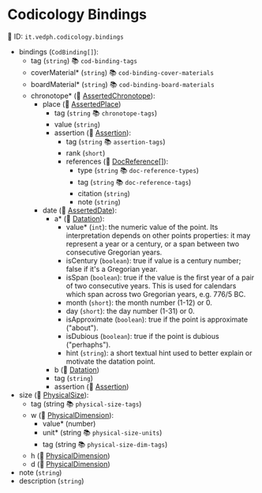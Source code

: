 # Codicology Bindings

🔑 ID: `it.vedph.codicology.bindings`

- bindings (`CodBinding[]`):
  - tag (`string`) 📚 `cod-binding-tags`
  - coverMaterial\* (`string`) 📚 `cod-binding-cover-materials`
  - boardMaterial\* (`string`) 📚 `cod-binding-board-materials`
  - chronotope\* (🧱 [AssertedChronotope](https://github.com/vedph/cadmus-bricks/blob/master/docs/asserted-chronotope.md)):
    - place (🧱 [AssertedPlace](https://github.com/vedph/cadmus-bricks/blob/master/docs/asserted-place.md))
      - tag (`string` 📚 `chronotope-tags`)
      - value (`string`)
      - assertion (🧱 [Assertion](https://github.com/vedph/cadmus-bricks/blob/master/docs/assertion.md)):
        - tag (`string` 📚 `assertion-tags`)
        - rank (`short`)
        - references (🧱 [DocReference[]](https://github.com/vedph/cadmus-bricks/blob/master/docs/doc-reference.md)):
          - type (`string` 📚 `doc-reference-types`)
          - tag (`string` 📚 `doc-reference-tags`)
          - citation (`string`)
          - note (`string`)
    - date (🧱 [AssertedDate](https://github.com/vedph/cadmus-bricks/blob/master/docs/asserted-date.md)):
      - a* (🧱 [Datation](https://github.com/vedph/cadmus-bricks/blob/master/docs/datation.md)):
        - value* (`int`): the numeric value of the point. Its interpretation depends on other points properties: it may represent a year or a century, or a span between two consecutive Gregorian years.
        - isCentury (`boolean`): true if value is a century number; false if it's a Gregorian year.
        - isSpan (`boolean`): true if the value is the first year of a pair of two consecutive years. This is used for calendars which span across two Gregorian years, e.g. 776/5 BC.
        - month (`short`): the month number (1-12) or 0.
        - day (`short`): the day number (1-31) or 0.
        - isApproximate (`boolean`): true if the point is approximate ("about").
        - isDubious (`boolean`): true if the point is dubious ("perhaphs").
        - hint (`string`): a short textual hint used to better explain or motivate the datation point.
      - b (🧱 [Datation](https://github.com/vedph/cadmus-bricks/blob/master/docs/datation.md))
      - tag (`string`)
      - assertion (🧱 [Assertion](https://github.com/vedph/cadmus-bricks/blob/master/docs/assertion.md))
- size (🧱 [PhysicalSize](https://github.com/vedph/cadmus-bricks/blob/master/docs/physical-size.md)):
  - tag (string 📚 `physical-size-tags`)
  - w (🧱 [PhysicalDimension](https://github.com/vedph/cadmus-bricks/blob/master/docs/physical-dimension.md)):
    - value\* (number)
    - unit\* (string 📚 `physical-size-units`)
    - tag (string 📚 `physical-size-dim-tags`)
  - h (🧱 [PhysicalDimension](https://github.com/vedph/cadmus-bricks/blob/master/docs/physical-dimension.md))
  - d (🧱 [PhysicalDimension](https://github.com/vedph/cadmus-bricks/blob/master/docs/physical-dimension.md))
- note (`string`)
- description (`string`)

